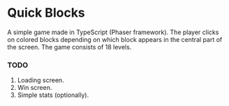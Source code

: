 # Quick Blocks

A simple game made in TypeScript (Phaser framework). The player clicks on colored blocks depending on which block appears in the central part of the screen. The game consists of 18 levels.

### TODO
1. Loading screen.
2. Win screen.
3. Simple stats (optionally).